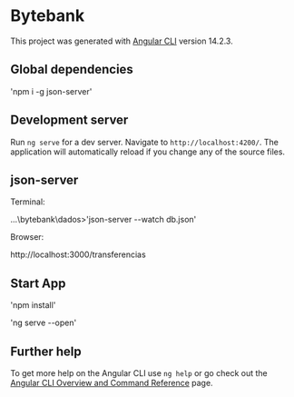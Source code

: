 # Bytebank

This project was generated with [Angular CLI](https://github.com/angular/angular-cli) version 14.2.3.

## Global dependencies

'npm i -g json-server'

## Development server

Run `ng serve` for a dev server. Navigate to `http://localhost:4200/`. The application will automatically reload if you change any of the source files.

## json-server
Terminal:

...\bytebank\dados>'json-server --watch db.json' 

Browser:

http://localhost:3000/transferencias

## Start App

'npm install'

'ng serve --open'

## Further help

To get more help on the Angular CLI use `ng help` or go check out the [Angular CLI Overview and Command Reference](https://angular.io/cli) page.
